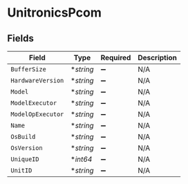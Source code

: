 # UnitronicsPcom


## Fields

| Field              | Type               | Required           | Description        |
| ------------------ | ------------------ | ------------------ | ------------------ |
| `BufferSize`       | **string*          | :heavy_minus_sign: | N/A                |
| `HardwareVersion`  | **string*          | :heavy_minus_sign: | N/A                |
| `Model`            | **string*          | :heavy_minus_sign: | N/A                |
| `ModelExecutor`    | **string*          | :heavy_minus_sign: | N/A                |
| `ModelOpExecutor`  | **string*          | :heavy_minus_sign: | N/A                |
| `Name`             | **string*          | :heavy_minus_sign: | N/A                |
| `OsBuild`          | **string*          | :heavy_minus_sign: | N/A                |
| `OsVersion`        | **string*          | :heavy_minus_sign: | N/A                |
| `UniqueID`         | **int64*           | :heavy_minus_sign: | N/A                |
| `UnitID`           | **string*          | :heavy_minus_sign: | N/A                |
